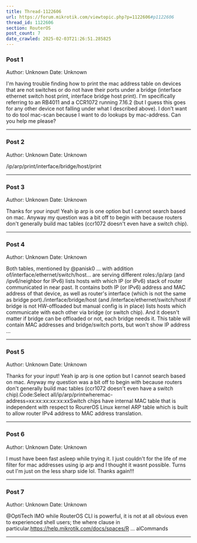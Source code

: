 ```yaml
---
title: Thread-1122606
url: https://forum.mikrotik.com/viewtopic.php?p=1122606#p1122606
thread_id: 1122606
section: RouterOS
post_count: 7
date_crawled: 2025-02-03T21:26:51.285825
---
```


### Post 1
Author: Unknown
Date: Unknown

I'm having trouble finding how to print the mac address table on devices that are not switches or do not have their ports under a bridge (interface ethernet switch host print, interface bridge host print). I'm specifically referring to an RB4011 and a CCR1072 running 7.16.2 (but I guess this goes for any other device not falling under what I described above). I don't want to do tool mac-scan because I want to do lookups by mac-address. Can you help me please?

---
### Post 2
Author: Unknown
Date: Unknown

/ip/arp/print/interface/bridge/host/print

---
### Post 3
Author: Unknown
Date: Unknown

Thanks for your input! Yeah ip arp is one option but I cannot search based on mac. Anyway my question was a bit off to begin with because routers don't generally build mac tables (ccr1072 doesn't even have a switch chip).

---
### Post 4
Author: Unknown
Date: Unknown

Both tables, mentioned by @panisk0 ... with addition of/interface/ethernet/switch/host... are serving different roles:/ip/arp (and /ipv6/neighbor for IPv6) lists hosts with which IP (or IPv6) stack of router communicated in near past. It contains both IP (or IPv6) address and MAC address of that device, as well as router's interface (which is not the same as bridge port)./interface/bridge/host (and /interface/ethernet/switch/host if bridge is not HW-offloaded but manual config is in place) lists hosts which communicate with each other via bridge (or switch chip). And it doesn't matter if bridge can be offloaded or not, each bridge needs it. This table will contain MAC addresses and bridge/switch ports, but won't show IP address ...

---
### Post 5
Author: Unknown
Date: Unknown

Thanks for your input! Yeah ip arp is one option but I cannot search based on mac. Anyway my question was a bit off to begin with because routers don't generally build mac tables (ccr1072 doesn't even have a switch chip).Code:Select all/ip/arp/printwheremac-address=xx:xx:xx:xx:xx:xxSwitch chips have internal MAC table that is independent with respect to RourerOS Linux kernel ARP table which is built to allow router IPv4 address to MAC address translation.

---
### Post 6
Author: Unknown
Date: Unknown

I must have been fast asleep while trying it. I just couldn't for the life of me filter for mac addresses using ip arp and I thought it wasnt possible. Turns out I'm just on the less sharp side lol. Thanks again!!!

---
### Post 7
Author: Unknown
Date: Unknown

@OptiTech IMO while RouterOS CLI is powerful, it is not at all obvious even to experienced shell users; the where clause in particular.https://help.mikrotik.com/docs/spaces/R ... alCommands

---

